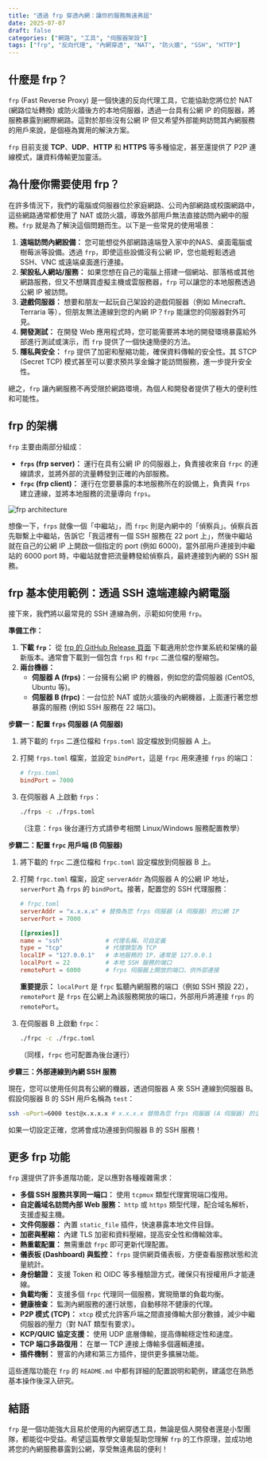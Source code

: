 ```yaml
---
title: "透過 frp 穿透內網：讓你的服務無遠弗屆"
date: 2025-07-07
draft: false
categories: ["網路", "工具", "伺服器架設"]
tags: ["frp", "反向代理", "內網穿透", "NAT", "防火牆", "SSH", "HTTP"]
---
```


## 什麼是 frp？

`frp` (Fast Reverse Proxy) 是一個快速的反向代理工具，它能協助您將位於 NAT (網路位址轉換) 或防火牆後方的本地伺服器，透過一台具有公網 IP 的伺服器，將服務暴露到網際網路。這對於那些沒有公網 IP 但又希望外部能夠訪問其內網服務的用戶來說，是個極為實用的解決方案。

`frp` 目前支援 **TCP**、**UDP**、**HTTP** 和 **HTTPS** 等多種協定，甚至還提供了 P2P 連線模式，讓資料傳輸更加靈活。

## 為什麼你需要使用 frp？

在許多情況下，我們的電腦或伺服器位於家庭網路、公司內部網路或校園網路中，這些網路通常都使用了 NAT 或防火牆，導致外部用戶無法直接訪問內網中的服務。`frp` 就是為了解決這個問題而生。以下是一些常見的使用場景：

1.  **遠端訪問內網設備：** 您可能想從外部網路遠端登入家中的NAS、桌面電腦或樹莓派等設備。透過 `frp`，即使這些設備沒有公網 IP，您也能輕鬆透過 SSH、VNC 或遠端桌面進行連接。
2.  **架設私人網站/服務：** 如果您想在自己的電腦上搭建一個網站、部落格或其他網路服務，但又不想購買虛擬主機或雲服務器，`frp` 可以讓您的本地服務透過公網 IP 被訪問。
3.  **遊戲伺服器：** 想要和朋友一起玩自己架設的遊戲伺服器（例如 Minecraft、Terraria 等），但朋友無法連線到您的內網 IP？`frp` 能讓您的伺服器對外可見。
4.  **開發測試：** 在開發 Web 應用程式時，您可能需要將本地的開發環境暴露給外部進行測試或演示，而 `frp` 提供了一個快速簡便的方法。
5.  **隱私與安全：** `frp` 提供了加密和壓縮功能，確保資料傳輸的安全性。其 STCP (Secret TCP) 模式甚至可以要求預共享金鑰才能訪問服務，進一步提升安全性。

總之，`frp` 讓內網服務不再受限於網路環境，為個人和開發者提供了極大的便利性和可能性。

## frp 的架構

`frp` 主要由兩部分組成：

*   **`frps` (frp server)：** 運行在具有公網 IP 的伺服器上，負責接收來自 `frpc` 的連線請求，並將外部的流量轉發到正確的內部服務。
*   **`frpc` (frp client)：** 運行在您要暴露的本地服務所在的設備上，負責與 `frps` 建立連線，並將本地服務的流量導向 `frps`。

![frp architecture](https://raw.githubusercontent.com/fatedier/frp/dev/doc/pic/architecture.png)

想像一下，`frps` 就像一個「中繼站」，而 `frpc` 則是內網中的「偵察兵」。偵察兵首先聯繫上中繼站，告訴它「我這裡有一個 SSH 服務在 22 port 上」，然後中繼站就在自己的公網 IP 上開啟一個指定的 port (例如 6000)，當外部用戶連接到中繼站的 6000 port 時，中繼站就會把流量轉發給偵察兵，最終連接到內網的 SSH 服務。

## frp 基本使用範例：透過 SSH 遠端連線內網電腦

接下來，我們將以最常見的 SSH 連線為例，示範如何使用 `frp`。

**準備工作：**

1.  **下載 `frp`：** 從 [frp 的 GitHub Release 頁面](https://github.com/fatedier/frp/releases) 下載適用於您作業系統和架構的最新版本。通常會下載到一個包含 `frps` 和 `frpc` 二進位檔的壓縮包。
2.  **兩台機器：**
    *   **伺服器 A (frps)**：一台擁有公網 IP 的機器，例如您的雲伺服器 (CentOS, Ubuntu 等)。
    *   **伺服器 B (frpc)**：一台位於 NAT 或防火牆後的內網機器，上面運行著您想暴露的服務 (例如 SSH 服務在 22 端口)。

**步驟一：配置 `frps` 伺服器 (A 伺服器)**

1.  將下載的 `frps` 二進位檔和 `frps.toml` 設定檔放到伺服器 A 上。
2.  打開 `frps.toml` 檔案，並設定 `bindPort`，這是 `frpc` 用來連接 `frps` 的端口：

    ```toml
    # frps.toml
    bindPort = 7000
    ```

3.  在伺服器 A 上啟動 `frps`：

    ```bash
    ./frps -c ./frps.toml
    ```
    （注意：`frps` 後台運行方式請參考相關 Linux/Windows 服務配置教學）

**步驟二：配置 `frpc` 用戶端 (B 伺服器)**

1.  將下載的 `frpc` 二進位檔和 `frpc.toml` 設定檔放到伺服器 B 上。
2.  打開 `frpc.toml` 檔案，設定 `serverAddr` 為伺服器 A 的公網 IP 地址，`serverPort` 為 `frps` 的 `bindPort`。接著，配置您的 SSH 代理服務：

    ```toml
    # frpc.toml
    serverAddr = "x.x.x.x" # 替換為您 frps 伺服器 (A 伺服器) 的公網 IP
    serverPort = 7000

    [[proxies]]
    name = "ssh"            # 代理名稱，可自定義
    type = "tcp"            # 代理類型為 TCP
    localIP = "127.0.0.1"   # 本地服務的 IP，通常是 127.0.0.1
    localPort = 22          # 本地 SSH 服務的端口
    remotePort = 6000       # frps 伺服器上開放的端口，供外部連接
    ```
    **重要提示：** `localPort` 是 `frpc` 監聽內網服務的端口（例如 SSH 預設 22），`remotePort` 是 `frps` 在公網上為該服務開放的端口，外部用戶將連接 `frps` 的 `remotePort`。

3.  在伺服器 B 上啟動 `frpc`：

    ```bash
    ./frpc -c ./frpc.toml
    ```
    （同樣，`frpc` 也可配置為後台運行）

**步驟三：外部連線到內網 SSH 服務**

現在，您可以使用任何具有公網的機器，透過伺服器 A 來 SSH 連線到伺服器 B。假設伺服器 B 的 SSH 用戶名稱為 `test`：

```bash
ssh -oPort=6000 test@x.x.x.x # x.x.x.x 替換為您 frps 伺服器 (A 伺服器) 的公網 IP
```

如果一切設定正確，您將會成功連接到伺服器 B 的 SSH 服務！

## 更多 frp 功能

`frp` 還提供了許多進階功能，足以應對各種複雜需求：

*   **多個 SSH 服務共享同一端口：** 使用 `tcpmux` 類型代理實現端口復用。
*   **自定義域名訪問內部 Web 服務：** `http` 或 `https` 類型代理，配合域名解析，支援虛擬主機。
*   **文件伺服器：** 內置 `static_file` 插件，快速暴露本地文件目錄。
*   **加密與壓縮：** 內建 TLS 加密和資料壓縮，提高安全性和傳輸效率。
*   **熱重載配置：** 無需重啟 `frpc` 即可更新代理配置。
*   **儀表板 (Dashboard) 與監控：** `frps` 提供網頁儀表板，方便查看服務狀態和流量統計。
*   **身份驗證：** 支援 Token 和 OIDC 等多種驗證方式，確保只有授權用戶才能連線。
*   **負載均衡：** 支援多個 `frpc` 代理同一個服務，實現簡單的負載均衡。
*   **健康檢查：** 監測內網服務的運行狀態，自動移除不健康的代理。
*   **P2P 模式 (TCP)：** `xtcp` 模式允許客戶端之間直接傳輸大部分數據，減少中繼伺服器的壓力（對 NAT 類型有要求）。
*   **KCP/QUIC 協定支援：** 使用 UDP 底層傳輸，提高傳輸穩定性和速度。
*   **TCP 端口多路復用：** 在單一 TCP 連接上傳輸多個邏輯連接。
*   **插件機制：** 豐富的內建和第三方插件，提供更多擴展功能。

這些進階功能在 `frp` 的 `README.md` 中都有詳細的配置說明和範例，建議您在熟悉基本操作後深入研究。

## 結語

`frp` 是一個功能強大且易於使用的內網穿透工具，無論是個人開發者還是小型團隊，都能從中受益。希望這篇教學文章能幫助您理解 `frp` 的工作原理，並成功地將您的內網服務暴露到公網，享受無遠弗屆的便利！